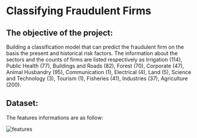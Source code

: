# Classifying Fraudulent Firms

## The objective of the project: 
Building a classification model that can predict the fraudulent firm on the basis the present and historical risk factors. 
The information about the sectors and the counts of firms are listed respectively as Irrigation (114), Public Health (77), Buildings and Roads (82), Forest (70), Corporate (47), Animal Husbandry (95), Communication (1), Electrical (4), Land (5), Science and Technology (3), Tourism (1), Fisheries (41), Industries (37), Agriculture (200).

## Dataset:
The features informations are as follow:


![features](https://via.placeholder.com/468x300?text=App+Screenshot+Here)
